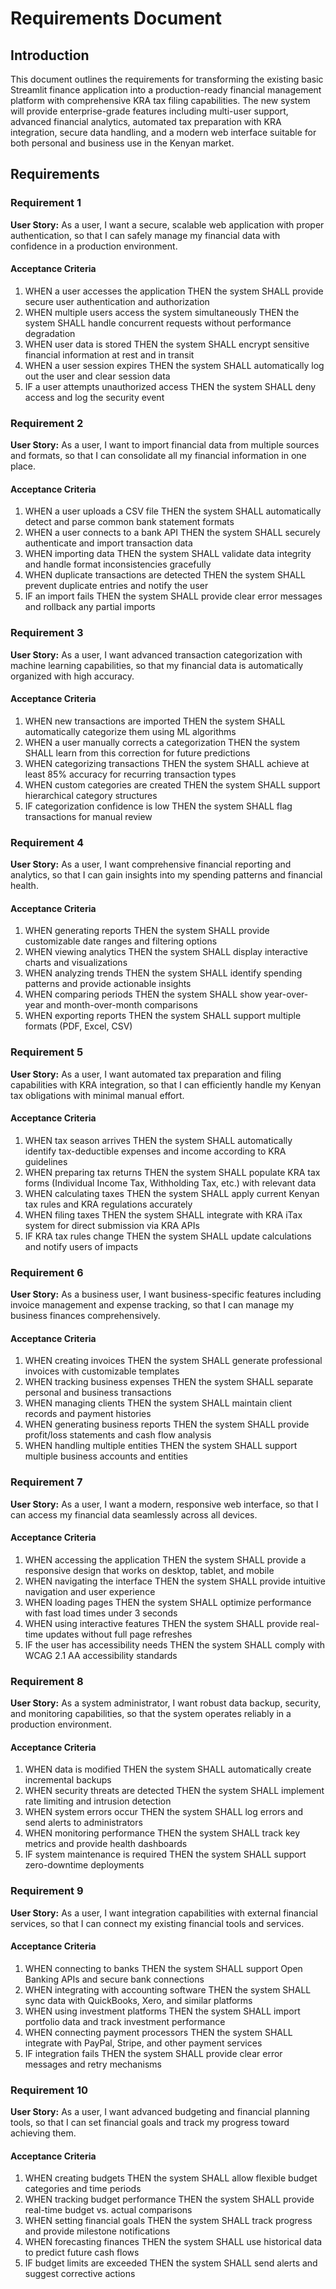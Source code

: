 # Requirements Document

## Introduction

This document outlines the requirements for transforming the existing basic Streamlit finance application into a production-ready financial management platform with comprehensive KRA tax filing capabilities. The new system will provide enterprise-grade features including multi-user support, advanced financial analytics, automated tax preparation with KRA integration, secure data handling, and a modern web interface suitable for both personal and business use in the Kenyan market.

## Requirements

### Requirement 1

**User Story:** As a user, I want a secure, scalable web application with proper authentication, so that I can safely manage my financial data with confidence in a production environment.

#### Acceptance Criteria

1. WHEN a user accesses the application THEN the system SHALL provide secure user authentication and authorization
2. WHEN multiple users access the system simultaneously THEN the system SHALL handle concurrent requests without performance degradation
3. WHEN user data is stored THEN the system SHALL encrypt sensitive financial information at rest and in transit
4. WHEN a user session expires THEN the system SHALL automatically log out the user and clear session data
5. IF a user attempts unauthorized access THEN the system SHALL deny access and log the security event

### Requirement 2

**User Story:** As a user, I want to import financial data from multiple sources and formats, so that I can consolidate all my financial information in one place.

#### Acceptance Criteria

1. WHEN a user uploads a CSV file THEN the system SHALL automatically detect and parse common bank statement formats
2. WHEN a user connects to a bank API THEN the system SHALL securely authenticate and import transaction data
3. WHEN importing data THEN the system SHALL validate data integrity and handle format inconsistencies gracefully
4. WHEN duplicate transactions are detected THEN the system SHALL prevent duplicate entries and notify the user
5. IF an import fails THEN the system SHALL provide clear error messages and rollback any partial imports

### Requirement 3

**User Story:** As a user, I want advanced transaction categorization with machine learning capabilities, so that my financial data is automatically organized with high accuracy.

#### Acceptance Criteria

1. WHEN new transactions are imported THEN the system SHALL automatically categorize them using ML algorithms
2. WHEN a user manually corrects a categorization THEN the system SHALL learn from this correction for future predictions
3. WHEN categorizing transactions THEN the system SHALL achieve at least 85% accuracy for recurring transaction types
4. WHEN custom categories are created THEN the system SHALL support hierarchical category structures
5. IF categorization confidence is low THEN the system SHALL flag transactions for manual review

### Requirement 4

**User Story:** As a user, I want comprehensive financial reporting and analytics, so that I can gain insights into my spending patterns and financial health.

#### Acceptance Criteria

1. WHEN generating reports THEN the system SHALL provide customizable date ranges and filtering options
2. WHEN viewing analytics THEN the system SHALL display interactive charts and visualizations
3. WHEN analyzing trends THEN the system SHALL identify spending patterns and provide actionable insights
4. WHEN comparing periods THEN the system SHALL show year-over-year and month-over-month comparisons
5. WHEN exporting reports THEN the system SHALL support multiple formats (PDF, Excel, CSV)

### Requirement 5

**User Story:** As a user, I want automated tax preparation and filing capabilities with KRA integration, so that I can efficiently handle my Kenyan tax obligations with minimal manual effort.

#### Acceptance Criteria

1. WHEN tax season arrives THEN the system SHALL automatically identify tax-deductible expenses and income according to KRA guidelines
2. WHEN preparing tax returns THEN the system SHALL populate KRA tax forms (Individual Income Tax, Withholding Tax, etc.) with relevant data
3. WHEN calculating taxes THEN the system SHALL apply current Kenyan tax rules and KRA regulations accurately
4. WHEN filing taxes THEN the system SHALL integrate with KRA iTax system for direct submission via KRA APIs
5. IF KRA tax rules change THEN the system SHALL update calculations and notify users of impacts

### Requirement 6

**User Story:** As a business user, I want business-specific features including invoice management and expense tracking, so that I can manage my business finances comprehensively.

#### Acceptance Criteria

1. WHEN creating invoices THEN the system SHALL generate professional invoices with customizable templates
2. WHEN tracking business expenses THEN the system SHALL separate personal and business transactions
3. WHEN managing clients THEN the system SHALL maintain client records and payment histories
4. WHEN generating business reports THEN the system SHALL provide profit/loss statements and cash flow analysis
5. WHEN handling multiple entities THEN the system SHALL support multiple business accounts and entities

### Requirement 7

**User Story:** As a user, I want a modern, responsive web interface, so that I can access my financial data seamlessly across all devices.

#### Acceptance Criteria

1. WHEN accessing the application THEN the system SHALL provide a responsive design that works on desktop, tablet, and mobile
2. WHEN navigating the interface THEN the system SHALL provide intuitive navigation and user experience
3. WHEN loading pages THEN the system SHALL optimize performance with fast load times under 3 seconds
4. WHEN using interactive features THEN the system SHALL provide real-time updates without full page refreshes
5. IF the user has accessibility needs THEN the system SHALL comply with WCAG 2.1 AA accessibility standards

### Requirement 8

**User Story:** As a system administrator, I want robust data backup, security, and monitoring capabilities, so that the system operates reliably in a production environment.

#### Acceptance Criteria

1. WHEN data is modified THEN the system SHALL automatically create incremental backups
2. WHEN security threats are detected THEN the system SHALL implement rate limiting and intrusion detection
3. WHEN system errors occur THEN the system SHALL log errors and send alerts to administrators
4. WHEN monitoring performance THEN the system SHALL track key metrics and provide health dashboards
5. IF system maintenance is required THEN the system SHALL support zero-downtime deployments

### Requirement 9

**User Story:** As a user, I want integration capabilities with external financial services, so that I can connect my existing financial tools and services.

#### Acceptance Criteria

1. WHEN connecting to banks THEN the system SHALL support Open Banking APIs and secure bank connections
2. WHEN integrating with accounting software THEN the system SHALL sync data with QuickBooks, Xero, and similar platforms
3. WHEN using investment platforms THEN the system SHALL import portfolio data and track investment performance
4. WHEN connecting payment processors THEN the system SHALL integrate with PayPal, Stripe, and other payment services
5. IF integration fails THEN the system SHALL provide clear error messages and retry mechanisms

### Requirement 10

**User Story:** As a user, I want advanced budgeting and financial planning tools, so that I can set financial goals and track my progress toward achieving them.

#### Acceptance Criteria

1. WHEN creating budgets THEN the system SHALL allow flexible budget categories and time periods
2. WHEN tracking budget performance THEN the system SHALL provide real-time budget vs. actual comparisons
3. WHEN setting financial goals THEN the system SHALL track progress and provide milestone notifications
4. WHEN forecasting finances THEN the system SHALL use historical data to predict future cash flows
5. IF budget limits are exceeded THEN the system SHALL send alerts and suggest corrective actions
